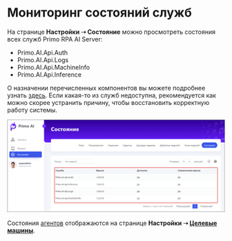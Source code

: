 # Мониторинг состояний служб

На странице **Настройки ➝ Состояние** можно просмотреть состояния всех служб Primo RPA AI Server:
* Primo.AI.Api.Auth 
* Primo.AI.Api.Logs 
* Primo.AI.Api.MachineInfo
* Primo.AI.Api.Inference 

О назначении перечисленных компонентов вы можете подробнее узнать [здесь](https://docs.primo-rpa.ru/primo-rpa/primo-ai-server/common/components). Если какая-то из служб недоступна, рекомендуется как можно скорее устранить причину, чтобы восстановить корректную работу системы.

![](<../../../.gitbook/assets1/primo-ai/statuses.png>)

Состояния [агентов](https://docs.primo-rpa.ru/primo-rpa/primo-rpa-ai-server/glossary#agent) отображаются на странице **Настройки ➝ [Целевые машины](https://docs.primo-rpa.ru/primo-rpa/primo-rpa-ai-server/admin/machines)**.
